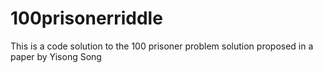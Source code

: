 # 100prisonerriddle
This is a code solution to the 100 prisoner problem solution proposed in a paper by Yisong Song
